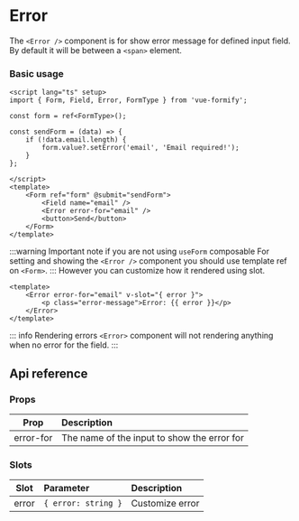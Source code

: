 # Error
The `<Error />` component is for show error message for defined input field. By default it will be between a `<span>` element.

### Basic usage
```vue
<script lang="ts" setup>
import { Form, Field, Error, FormType } from 'vue-formify';

const form = ref<FormType>();

const sendForm = (data) => {
    if (!data.email.length) {
        form.value?.setError('email', 'Email required!');
    }
};

</script>
<template>
	<Form ref="form" @submit="sendForm">
		<Field name="email" />
		<Error error-for="email" />
		<button>Send</button>
	</Form>
</template>
```
:::warning Important note if you are not using `useForm` composable
For setting and showing the `<Error />` component you should use template ref on `<Form>`.
:::
However you can customize how it rendered using slot.
```vue
<template>
    <Error error-for="email" v-slot="{ error }">
        <p class="error-message">Error: {{ error }}</p>
    </Error>
</template>
```
::: info Rendering errors
`<Error>` component will not rendering anything when no error for the field.
:::
## Api reference
### Props
| Prop                 |      Description      |
| --------------------- | :----------- |
| error-for       | The name of the input to show the error for


### Slots
| Slot      |      Parameter      |        Description
| -------------  | :-------------------- | :-------------------- |
| error      | `{ error: string }` | Customize error |

